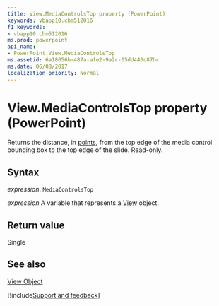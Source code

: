 ```yaml
---
title: View.MediaControlsTop property (PowerPoint)
keywords: vbapp10.chm512016
f1_keywords:
- vbapp10.chm512016
ms.prod: powerpoint
api_name:
- PowerPoint.View.MediaControlsTop
ms.assetid: 6a18056b-487a-afe2-9a2c-05dd440c87bc
ms.date: 06/08/2017
localization_priority: Normal
---
```



# View.MediaControlsTop property (PowerPoint)

Returns the distance, in [points](../language/glossary/vbe-glossary.md#point), from the top edge of the media control bounding box to the top edge of the slide. Read-only.


## Syntax

_expression_. `MediaControlsTop`

 _expression_ A variable that represents a [View](./PowerPoint.View.md) object.


## Return value

Single


## See also


[View Object](PowerPoint.View.md)

[!include[Support and feedback](~/includes/feedback-boilerplate.md)]